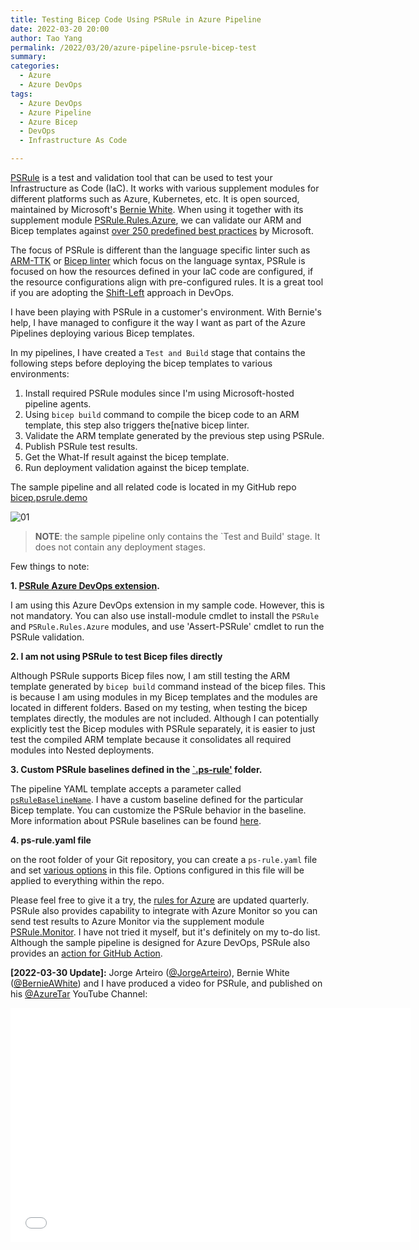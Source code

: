 ```yaml
---
title: Testing Bicep Code Using PSRule in Azure Pipeline
date: 2022-03-20 20:00
author: Tao Yang
permalink: /2022/03/20/azure-pipeline-psrule-bicep-test
summary:
categories:
  - Azure
  - Azure DevOps
tags:
  - Azure DevOps
  - Azure Pipeline
  - Azure Bicep
  - DevOps
  - Infrastructure As Code

---
```


[PSRule](https://www.powershellgallery.com/packages/PSRule/) is a test and validation tool that can be used to test your Infrastructure as Code (IaC). It works with various supplement modules for different platforms such as Azure, Kubernetes, etc. It is open sourced, maintained by Microsoft's [Bernie White](https://www.linkedin.com/in/bernie-white/). When using it together with its supplement module [PSRule.Rules.Azure](https://www.powershellgallery.com/packages/PSRule.Rules.Azure/), we can validate our ARM and Bicep templates against [over 250 predefined best practices](https://azure.github.io/PSRule.Rules.Azure/en/baselines/Azure.Default/) by Microsoft.

The focus of PSRule is different than the language specific linter such as [ARM-TTK](https://github.com/Azure/arm-ttk) or [Bicep linter](https://docs.microsoft.com/en-us/azure/azure-resource-manager/bicep/linter) which focus on the language syntax, PSRule is focused on how the resources defined in your IaC code are configured, if the resource configurations align with pre-configured rules. It is a great tool if you are adopting the [Shift-Left](https://devopedia.org/shift-left) approach in DevOps.

I have been playing with PSRule in a customer's environment. With Bernie's help, I have managed to configure it the way I want as part of the Azure Pipelines deploying various Bicep templates.

In my pipelines, I have created a `Test and Build` stage that contains the following steps before deploying the bicep templates to various environments:

1. Install required PSRule modules since I'm using Microsoft-hosted pipeline agents.
2. Using `bicep build` command to compile the bicep code to an ARM template, this step also triggers the[native bicep linter.
3. Validate the ARM template generated by the previous step using PSRule.
4. Publish PSRule test results.
5. Get the What-If result against the bicep template.
6. Run deployment validation against the bicep template.

The sample pipeline and all related code is located in my GitHub repo [bicep.psrule.demo](https://github.com/tyconsulting/bicep.psrule.demo)

![01](../../../../assets/images/2022/03/psrule.bicep-01.jpg)

>**NOTE**: the sample pipeline only contains the `Test and Build' stage. It does not contain any deployment stages.

Few things to note:

**1. [PSRule Azure DevOps extension](https://marketplace.visualstudio.com/items?itemName=bewhite.ps-rule).**

I am using this Azure DevOps extension in my sample code. However, this is not mandatory. You can also use install-module cmdlet to install the `PSRule` and `PSRule.Rules.Azure` modules, and use 'Assert-PSRule' cmdlet to run the PSRule validation.

**2. I am not using PSRule to test Bicep files directly**

Although PSRule supports Bicep files now, I am still testing the ARM template generated by `bicep build` command instead of the bicep files. This is because I am using modules in my Bicep templates and the modules are located in different folders. Based on my testing, when testing the bicep templates directly, the modules are not included. Although I can potentially explicitly test the Bicep modules with PSRule separately, it is easier to just test the compiled ARM template because it consolidates all required modules into Nested deployments.

**3. Custom PSRule baselines defined in the [`.ps-rule'](https://github.com/tyconsulting/bicep.psrule.demo/tree/master/.ps-rule) folder.**

The pipeline YAML template accepts a parameter called [`psRuleBaselineName`](https://github.com/tyconsulting/bicep.psrule.demo/blob/master/pipelines/templates/template-test-and-validate.yml#L19-L22). I have a custom baseline defined for the particular Bicep template. You can customize the PSRule behavior in the baseline. More information about PSRule baselines can be found [here](https://azure.github.io/PSRule.Rules.Azure/working-with-baselines/).

**4. ps-rule.yaml file**

on the root folder of your Git repository, you can create a `ps-rule.yaml` file and set [various options](https://microsoft.github.io/PSRule/v2/concepts/PSRule/en-US/about_PSRule_Options/) in this file. Options configured in this file will be applied to everything within the repo.

Please feel free to give it a try, the [rules for Azure](https://azure.github.io/PSRule.Rules.Azure/en/baselines/Azure.Default/) are updated quarterly. PSRule also provides capability to integrate with Azure Monitor so you can send test results to Azure Monitor via the supplement module [PSRule.Monitor](https://github.com/microsoft/PSRule.Monitor). I have not tried it myself, but it's definitely on my to-do list. Although the sample pipeline is designed for Azure DevOps, PSRule also provides an [action for GitHub Action](https://github.com/marketplace/actions/psrule).

**[2022-03-30 Update]:** Jorge Arteiro ([@JorgeArteiro](https://twitter.com/JorgeArteiro)), Bernie White ([@BernieAWhite](https://twitter.com/BernieAWhite)) and I have produced a video for PSRule, and published on his [@AzureTar](https://twitter.com/azuretar) YouTube Channel:

<iframe src="//www.youtube.com/embed/3697rG8tkOI" height="375" width="640" allowfullscreen="" frameborder="0"></iframe>
